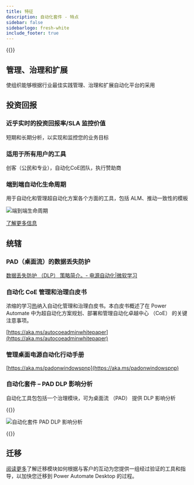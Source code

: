 ```yaml
---
title: 特征
description: 自动化套件 - 特点
sidebar: false
sidebarlogo: fresh-white
include_footer: true
---
```

{{<toc>}}

## 管理、治理和扩展

使组织能够根据行业最佳实践管理、治理和扩展自动化平台的采用

## 投资回报

### 近乎实时的投资回报率/SLA 监控价值

短期和长期分析，以实现和监控您的业务目标

### 适用于所有用户的工具

创客（公民和专业），自动化CoE团队，执行赞助商

### 端到端自动化生命周期

用于自动化和管理超自动化方案各个方面的工具，包括 ALM、推动一致性的模板

![端到端生命周期](/images/illustrations/end-to-end.png)

[了解更多信息](https://learn.microsoft.com/power-automate/guidance/automation-kit/overview/automation-coe-strategy#automation-lifecycle)

## 统辖

### PAD（桌面流）的数据丢失防护

[数据丢失防护 （DLP） 策略简介。- 电源自动化|微软学习](https://learn.microsoft.com/power-automate/prevent-data-loss#data-loss-prevention-for-desktop-flows-preview)

### 自动化 CoE 管理和治理白皮书

浓缩的学习[热](https://learn.microsoft.com/power-platform/guidance/automation-coe/heat)纳入自动化管理和治理白皮书。本白皮书概述了在 Power Automate 中为超自动化方案规划、部署和管理自动化卓越中心 （CoE） 的关键注意事项。

[https://aka.ms/autocoeadminwhitepaper](https://aka.ms/autocoeadminwhitepaper)

### 管理桌面电源自动化行动手册

[https://aka.ms/padonwindowspnp](https://aka.ms/padonwindowspnp)

### 自动化套件 – PAD DLP 影响分析

自动化工具包包括一个治理模块，可为桌面流 （PAD） 提供 DLP 影响分析

{{<border>}}

![自动化套件 PAD DLP 影响分析](/images/pad-dlp-impact.png)

{{</border>}}




## 迁移

[阅读更多](/zh-Hans/migration)了解迁移模块如何根据与客户的互动为您提供一组经过验证的工具和指导，以加快您迁移到 Power Automate Desktop 的过程。
